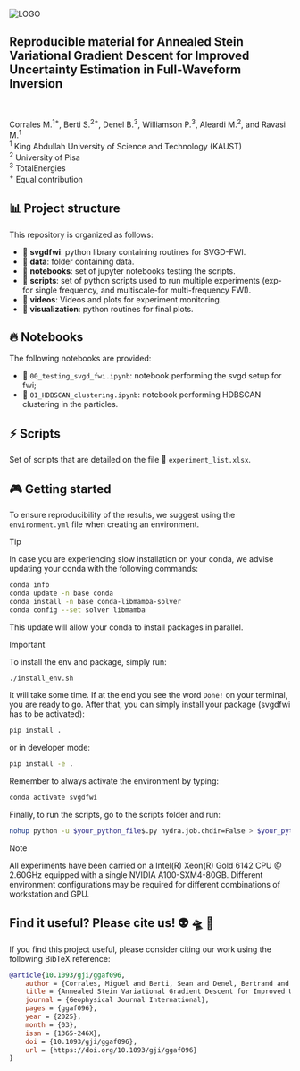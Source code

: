 ![LOGO](https://github.com/DeepWave-KAUST/AnnealedSVGD_FWI-dev/blob/main/asset/logo.png)

## **Reproducible material for Annealed Stein Variational Gradient Descent for Improved Uncertainty Estimation in Full-Waveform Inversion**
 <br />

Corrales M.<sup>1+</sup>, Berti S.<sup>2+</sup>, Denel B.<sup>3</sup>, Williamson P.<sup>3</sup>, Aleardi M.<sup>2</sup>, and Ravasi M.<sup>1</sup>  <br />
<sup>1</sup> King Abdullah University of Science and Technology (KAUST)  <br />
<sup>2</sup> University of Pisa  <br />
<sup>3</sup> TotalEnergies  <br />
<sup>+</sup> Equal contribution  <br />




## :bar_chart: Project structure
This repository is organized as follows:

* :open_file_folder: **svgdfwi**: python library containing routines for SVGD-FWI.
* :open_file_folder: **data**: folder containing data.
* :open_file_folder: **notebooks**: set of jupyter notebooks testing the scripts.
* :open_file_folder: **scripts**: set of python scripts used to run multiple experiments (exp-for single frequency, and multiscale-for multi-frequency FWI).
* :open_file_folder: **videos**: Videos and plots for experiment monitoring.
* :open_file_folder: **visualization**: python routines for final plots.

## :fire: Notebooks
The following notebooks are provided:

- :orange_book: ``00_testing_svgd_fwi.ipynb``: notebook performing the svgd setup for fwi;
- :orange_book: ``01_HDBSCAN_clustering.ipynb``: notebook performing HDBSCAN clustering in the particles.


## :zap: Scripts
Set of scripts that are detailed on the file :green_book: ``experiment_list.xlsx``.

## :video_game: Getting started 
To ensure reproducibility of the results, we suggest using the `environment.yml` file when creating an environment.

> [!TIP]
> In case you are experiencing slow installation on your conda, we advise updating your conda with the following commands:
> 
> ```sh
> conda info
> conda update -n base conda
> conda install -n base conda-libmamba-solver
> conda config --set solver libmamba
> ```
> 
> This update will allow your conda to install packages in parallel.

> [!IMPORTANT]
> To install the env and package, simply run:
> ```sh
> ./install_env.sh
> ```
> It will take some time. If at the end you see the word `Done!` on your terminal, you are ready to go. After that, you can simply install your package (svgdfwi has to be activated):
> ```sh
> pip install .
> ```
> or in developer mode:
> ```sh
> pip install -e .
> ```
> 
> Remember to always activate the environment by typing:
> ```sh
> conda activate svgdfwi
> ```
> 
> Finally, to run the scripts, go to the scripts folder and run:
> ```sh
> nohup python -u $your_python_file$.py hydra.job.chdir=False > $your_python_file$.log &
> ```


> [!NOTE]  
> All experiments have been carried on a Intel(R) Xeon(R) Gold 6142 CPU @ 2.60GHz equipped with a single NVIDIA A100-SXM4-80GB. Different environment 
configurations may be required for different combinations of workstation and GPU.

## Find it useful? Please cite us! :alien: :flying_saucer: :cow2:

If you find this project useful, please consider citing our work using the following BibTeX reference:

```bibtex
@article{10.1093/gji/ggaf096,
    author = {Corrales, Miguel and Berti, Sean and Denel, Bertrand and Williamson, Paul and Aleardi, Mattia and Ravasi, Matteo},
    title = {Annealed Stein Variational Gradient Descent for Improved Uncertainty Estimation in Full-Waveform Inversion},
    journal = {Geophysical Journal International},
    pages = {ggaf096},
    year = {2025},
    month = {03},
    issn = {1365-246X},
    doi = {10.1093/gji/ggaf096},
    url = {https://doi.org/10.1093/gji/ggaf096}
}
```